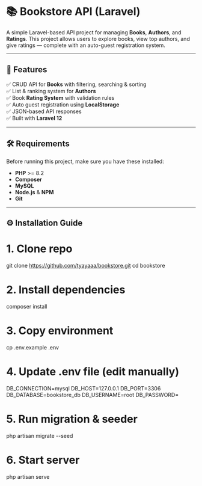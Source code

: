 # 📚 Bookstore API (Laravel)

A simple Laravel-based API project for managing **Books**, **Authors**, and **Ratings**. This project allows users to explore books, view top authors, and give ratings — complete with an auto-guest registration system.

---

## 🚀 Features

✅ CRUD API for **Books** with filtering, searching & sorting  
✅ List & ranking system for **Authors**  
✅ Book **Rating System** with validation rules  
✅ Auto guest registration using **LocalStorage**  
✅ JSON-based API responses  
✅ Built with **Laravel 12**

---

## 🛠️ Requirements

Before running this project, make sure you have these installed:

-   **PHP** >= 8.2
-   **Composer**
-   **MySQL**
-   **Node.js** & **NPM**
-   **Git**

---

## ⚙️ Installation Guide

# 1. Clone repo

git clone https://github.com/tyayaaa/bookstore.git
cd bookstore

# 2. Install dependencies

composer install

# 3. Copy environment

cp .env.example .env

# 4. Update .env file (edit manually)

DB_CONNECTION=mysql
DB_HOST=127.0.0.1
DB_PORT=3306
DB_DATABASE=bookstore_db
DB_USERNAME=root
DB_PASSWORD=

# 5. Run migration & seeder

php artisan migrate --seed

# 6. Start server

php artisan serve
